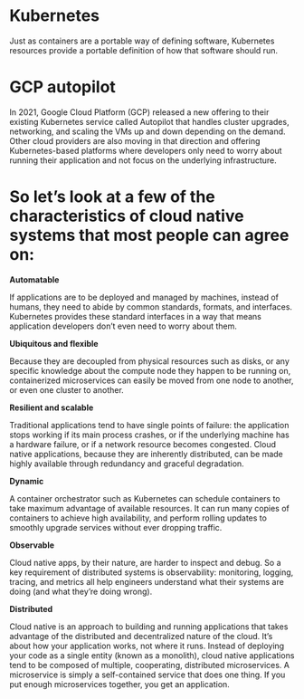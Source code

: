 # Kubernetes
Just as containers are a portable way of defining software, Kubernetes resources provide a portable definition of how that software should run.
# GCP autopilot 
In 2021, Google Cloud Platform (GCP) released a new offering to their existing Kubernetes service called Autopilot that handles cluster upgrades, networking, and scaling the VMs up and down depending on the demand.
Other cloud providers are also moving in that direction and offering Kubernetes-based platforms where developers only need to worry about running their application and not focus on the underlying infrastructure.

# So let’s look at a few of the characteristics of cloud native systems that most people can agree on:

**Automatable**

If applications are to be deployed and managed by machines, instead of humans, they need to abide by common standards, formats, and interfaces. Kubernetes provides these standard interfaces in a way that means application developers don’t even need to worry about them.

**Ubiquitous and flexible**

Because they are decoupled from physical resources such as disks, or any specific knowledge about the compute node they happen to be running on, containerized microservices can easily be moved from one node to another, or even one cluster to another.

**Resilient and scalable**

Traditional applications tend to have single points of failure: the application stops working if its main process crashes, or if the underlying machine has a hardware failure, or if a network resource becomes congested. Cloud native applications, because they are inherently distributed, can be made highly available through redundancy and graceful degradation.

**Dynamic**

A container orchestrator such as Kubernetes can schedule containers to take maximum advantage of available resources. It can run many copies of containers to achieve high availability, and perform rolling updates to smoothly upgrade services without ever dropping traffic.

**Observable**

Cloud native apps, by their nature, are harder to inspect and debug. So a key requirement of distributed systems is observability: monitoring, logging, tracing, and metrics all help engineers understand what their systems are doing (and what they’re doing wrong).

**Distributed**

Cloud native is an approach to building and running applications that takes advantage of the distributed and decentralized nature of the cloud. It’s about how your application works, not where it runs. Instead of deploying your code as a single entity (known as a monolith), cloud native applications tend to be composed of multiple, cooperating, distributed microservices. A microservice is simply a self-contained service that does one thing. If you put enough microservices together, you get an application.
